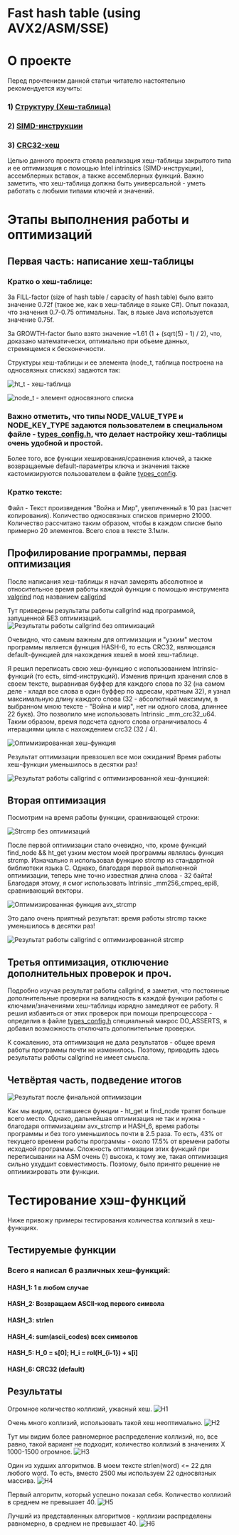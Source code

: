 # Fast hash table (using AVX2/ASM/SSE)

# О проекте

Перед прочтением данной статьи читателю настоятельно рекомендуется изучить:
### 1) [Структуру (Хеш-таблица)](https://en.wikipedia.org/wiki/Hash_table)
### 2) [SIMD-инструкции](https://ru.wikipedia.org/wiki/SIMD)
### 3) [CRC32-хеш](https://en.wikipedia.org/wiki/Cyclic_redundancy_check)

Целью данного проекта стояла реализация хеш-таблицы закрытого типа и ее оптимизация с помощью Intel intrinsics (SIMD-инструкции), ассемблерных вставок, а также ассемблерных функций. Важно заметить, что хеш-таблица должна быть универсальной - уметь работать с любыми типами ключей и значений. 

# Этапы выполнения работы и оптимизаций

##  Первая часть: написание хеш-таблицы

### Кратко о хеш-таблице:

За FILL-factor (size of hash table / capacity of hash table) было взято значение 0.72f (такое же, как в хеш-таблице в языке C#).
Опыт показал, что значения 0.7-0.75 оптимальны. Так, в языке Java используется значение 0.75f.

За GROWTH-factor было взято значение ~1.61 (1 + (sqrt(5) - 1) / 2), что, доказано математически, оптимально при обьеме данных, стремящемся к бесконечности.

Структуры хеш-таблицы и ее элемента (node_t, таблица построена на односвязных списках) задаются так:

![ht_t - хеш-таблица](img/ht_typedef.png)

![node_t - элемент односвязного списка](img/node_type.png)

### Важно отметить, что типы NODE_VALUE_TYPE и NODE_KEY_TYPE задаются пользователем в специальном файле - [types_config.h](src/asm_optimise/types_config.h), что делает настройку хеш-таблицы очень удобной и простой.
Более того, все функции хеширования/сравнения ключей, а также возвращаемые default-параметры ключа и значения также кастомизируются  пользователем в файле [types_config](src/asm_optimise/types_config.h).


### Кратко тексте:

Файл - Текст произведения "Война и Мир", увеличенный в 10 раз (засчет копирования).
Количество односвязных списков примерно 21000. Количество рассчитано таким образом, чтобы в каждом списке было примерно 20 элементов.
Всего слов в тексте 3.1млн.

## Профилирование программы, первая оптимизация

После написания хеш-таблицы я начал замерять абсолютное и относительное время работы каждой функции с помощью инструмента [valgrind](https://valgrind.org/) под названием [callgrind](https://valgrind.org/docs/manual/cl-manual.html) 

Тут приведены результаты работы callgrind над программой, запущенной БЕЗ оптимизаций.
![Результаты работы callgrind без оптимизаций](img/no_optimizations.png)

Очевидно, что самым важным для оптимизации и "узким" местом программы является функция HASH-6, то есть CRC32, являющаяся default-функцией для нахождения хешей в моей хеш-таблице. 

Я решил переписать свою хеш-функцию с использованием Intrinsic-функций (то есть, simd-инструкций). Изменив принцип хранения слов в своем тексте, выравнивая буффер для каждого слова по 32 (на самом деле - кладя все слова в один буффер по адресам, кратным 32), я узнал максимальную длину каждого слова (32 - абсолютный максимум, в выбранном мною тексте - "Война и мир", нет ни одного слова, длиннее 22 букв).
Это позволило мне использовать Intrinsic _mm_crc32_u64. Таким образом, время подсчета одного слова ограничивалось 4 итерациями цикла с нахождением crc32 (32 / 4). 

![Оптимизированная хеш-функция](img/optimized_hash.png)

Результат оптимизации превзошел все мои ожидания! Время работы хеш-функции уменьшилось в десятки раз!

![Результат работы callgrind с оптимизированной хеш-функцией](img/hash_optimized.png):

## Вторая оптимизация

Посмотрим на время работы функции, сравнивающей строки:

![Strcmp без оптимизаций](img/strcmp_no_optimize.png)

После первой оптимизации стало очевидно, что, кроме функций find_node && ht_get узким местом моей программы являлась функция strcmp.
Изначально я использовал функцию strcmp из стандартной библиотеки языка C. Однако, благодаря первой выполненной оптимизации, теперь мне точно известная длина слова - 32 байта! Благодаря этому, я смог использовать Intrinsic _mm256_cmpeq_epi8, сравнивающий векторы.

![Оптимизированная функция avx_strcmp](img/avx_strcmp.png)

Это дало очень приятный результат: время работы strcmp также уменьшилось в десятки раз!


![Результат работы callgrind с оптимизированной strcmp](img/callgrind_strcmp_optimized.png)

## Третья оптимизация, отключение дополнительных проверок и проч.

Подробно изучая результат работы callgrind, я заметил, что постоянные дополнительные проверки на валидность в каждой функции работы с ключами/значениями хеш-таблицы изрядно замедляют ее работу. Я решил избавиться от этих проверок при помощи препроцессора - определив в файле [types_config.h](src/asm_optimise/types_config.h) специальный макрос DO_ASSERTS, я добавил возможность отключать дополнительные проверки.

К сожалению, эта оптимизация не дала результатов - общее время работы программы почти не изменилось. Поэтому, приводить здесь результаты работы callgrind не имеет смысла. 

## Четвёртая часть, подведение итогов

![Результат после финальной оптимизации](img/result.png)

Как мы видим, оставшиеся функции - ht_get и find_node тратят больше всего место. Однако, дальнейшая оптимизация не так и нужна - благодаря оптимизациям avx_strcmp и HASH_6, время работы программы и без того уменьшилось почти в 2.5 раза. То есть, 43% от текущего времени работы программы - около 17.5% от времени работы исходной программы. Сложность оптимизации этих функций при переписывании на ASM очень (!) высока, к тому же, такая оптимизация сильно ухудшит совместимость. 
Поэтому, было принято решение не оптимизировать эти функции. 

# Тестирование хэш-функций
Ниже привожу примеры тестирования количества коллизий в хеш-функциях.

## Тестируемые функции

### Всего я написал 6 различных хеш-функций:
#### HASH_1: 1 в любом случае
#### HASH_2: Возвращаем ASCII-код первого символа
#### HASH_3: strlen
#### HASH_4: sum(ascii_codes) всех символов
#### HASH_5: H_0 = s[0]; H_i = rol(H_{i-1}) + s[i]
#### HASH_6: CRC32 (default)

## Результаты

Огромное количество коллизий, ужасный хеш.
![H1](https://user-images.githubusercontent.com/26509840/162768440-144869f7-aadc-4a4e-949b-acfa8fb1b209.png)

Очень много коллизий, использовать такой хеш неоптимально.
![H2](https://user-images.githubusercontent.com/26509840/162768447-98192dba-4395-4743-9345-136898861e26.png)

Тут мы видим более равномерное распределение коллизий, но, все равно, такой вариант не подходит, количество коллизий в значениях X 1000-1500 огромное.
![H3](https://user-images.githubusercontent.com/26509840/162768451-f1271be9-a9da-4e1a-bba5-4c6ad664c6fe.png)

Один из худших алгоритмов. В моем тексте strlen(word) <= 22 для любого word. То есть, вместо 2500 мы используем 22 односвязных массива. 
![H4](https://user-images.githubusercontent.com/26509840/162768452-158e9da8-a071-4402-b791-b1b8900b2d65.png)

Первый алгоритм, который успешно показал себя. Количество коллизий в среднем не превышает 40.
![H5](https://user-images.githubusercontent.com/26509840/162768453-51ec6ef5-3046-42b1-8821-135560c6d652.png)

Лучший из представленных алгоритмов - коллизии распределены равномерно, в среднем не превышает 40.
![H6](https://user-images.githubusercontent.com/26509840/162768456-a7de5b66-d2c0-453c-a657-371fd43b1036.png)
